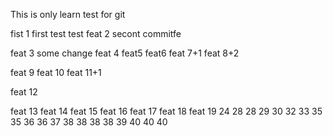This is only learn test for git

fist 1
first test
test
feat 2 secont commitfe

feat 3 some change
feat 4
feat5
feat6
feat 7+1
feat 8+2

feat 9
feat 10
feat 11+1

feat 12

feat 13
feat 14
feat 15
feat 16
feat 17
feat 18
feat 19
24
28
28
29
30
32
33
35
35
36
36
37
38
38
38
38
39
40
40
40
